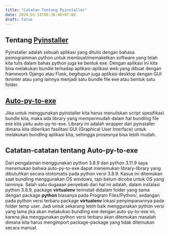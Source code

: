 ```yaml
---
title: "Catatan Tentang Pyinstaller"
date: 2024-05-18T06:30:46+07:00
draft: false
---
```


## Tentang [Pyinstaller](https://pyinstaller.org/en/stable/)
Pyinstaller adalah sebuah aplikasi yang ditulis dengan bahasa pemogramman python untuk membuat/memaketkan software yang telah kita tulis dalam bahas python juga ke bentuk exe. Dengan aplikasi ini kita bisa melakukan bundle terhadap aplikasi-aplikasi web yang dibuat dengan framework Django atau Flask, begitupun juga aplikasi desktop dengan GUI tkninter atau yang lainnya menjadi satu bundle file exe atau bentuk satu folder.

## [Auto-py-to-exe](https://pypi.org/project/auto-py-to-exe/)
Jika untuk menggunakan pyinstaller kita harus menuliskan script spesifikasi bundle kita, maka ada library yang mempermudah dalam hal bundling file exe kita yaitu auto-py-to-exe. Library ini adalah wrapper dari pyinstaller dimana kita diberikan fasilitasi GUI (Graphical User Interface) untuk melakukan bundling aplikasi kita, sehingga prosesnya bisa lebih mudah.

## Catatan-catatan tentang Auto-py-to-exe
Dari pengalaman menggunakan python 3.8.9 dan python 3.11.9 saya menemukan bahwa auto-py-to-exe dapat menemukan library-library yang dibutuhkan secara ototomatis pada python versi 3.8.9. Kasus ini ditemukan saat bundling menggunakan OS windows, tapi belum dicoba untuk OS yang lainnnya. Salah satu dugaaan penyebab dari hal ini adalah, dalam instalasi python 3.8.9, package **virtualenv** terinstall didalam folder yang sama dengan package **python** biasanya pada Program Files/Python/, sedangan pada python versi terbaru package **virtualenv** lokasi penyimpanannya pada folder temp user. Jadi untuk sekarang lebih baik menggunakan python versi yang lama jika akan melakukan bundling exe dengan auto-py-to-exe ini, karena jika menggunakan python versi terbaru akan ditemukan masalah dimana kita harus mengimport package-package yang tidak ditemukan secara manual.
